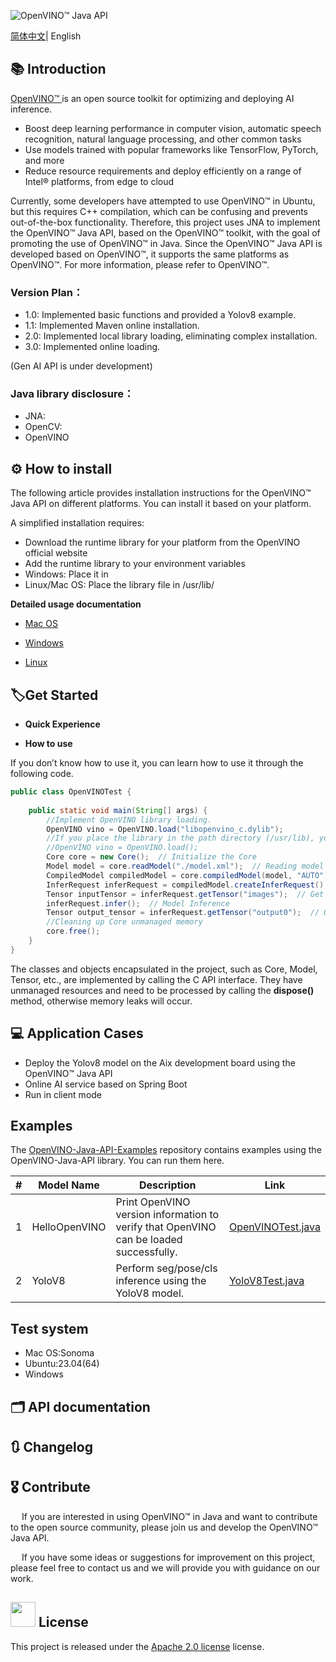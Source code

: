 ![OpenVINO™ Java API](https://socialify.git.ci/Hmm466/OpenVINO-Java-API/image?description=1&descriptionEditable=%F0%9F%92%9EOpenVINO%20Wrapper%20for%20Java%20%F0%9F%92%9E&font=Inter&forks=1&issues=1&language=1&name=1&owner=1&pattern=Circuit%20Board&pulls=1&stargazers=1&theme=Light)
<p align="center">    
    <a href="./LICENSE.txt">
    </a>    

[简体中文](README.md)| English

## 📚 Introduction

[OpenVINO™ ](www.openvino.ai)is an open source toolkit for optimizing and deploying AI inference.

- Boost deep learning performance in computer vision, automatic speech recognition, natural language processing, and other common tasks
- Use models trained with popular frameworks like TensorFlow, PyTorch, and more
- Reduce resource requirements and deploy efficiently on a range of Intel® platforms, from edge to cloud

Currently, some developers have attempted to use OpenVINO™ in Ubuntu, but this requires C++ compilation, which can be confusing and prevents out-of-the-box functionality. Therefore, this project uses JNA to implement the OpenVINO™ Java API, based on the OpenVINO™ toolkit, with the goal of promoting the use of OpenVINO™ in Java. Since the OpenVINO™ Java API is developed based on OpenVINO™, it supports the same platforms as OpenVINO™. For more information, please refer to OpenVINO™.

### Version Plan：

- 1.0: Implemented basic functions and provided a Yolov8 example.
- 1.1: Implemented Maven online installation.
- 2.0: Implemented local library loading, eliminating complex installation.
- 3.0: Implemented online loading.

(Gen AI API is under development)

### Java library disclosure：
- JNA:
- OpenCV:
- OpenVINO

## ⚙ How to install

The following article provides installation instructions for the OpenVINO™ Java API on different platforms. You can install it based on your platform.

A simplified installation requires:
- Download the runtime library for your platform from the OpenVINO official website
- Add the runtime library to your environment variables
- Windows: Place it in
- Linux/Mac OS: Place the library file in /usr/lib/

**Detailed usage documentation**

- [Mac OS](docs/en/mac_install.md)

- [Windows](docs/en/windows_install.md)

- [Linux](docs/en/linux_install.md)

## 🏷Get Started

- **Quick Experience**


- **How to use**

If you don’t know how to use it, you can learn how to use it through the following code.

```java
public class OpenVINOTest {
    
    public static void main(String[] args) {
        //Implement OpenVINO library loading.
        OpenVINO vino = OpenVINO.load("libopenvino_c.dylib");
        //If you place the library in the path directory (/usr/lib), you can shorten it like this
        //OpenVINO vino = OpenVINO.load();
        Core core = new Core();  // Initialize the Core
        Model model = core.readModel("./model.xml");  // Reading model files
        CompiledModel compiledModel = core.compiledModel(model, "AUTO");  // Load the model to the device
        InferRequest inferRequest = compiledModel.createInferRequest();  // Creating an inference channel
        Tensor inputTensor = inferRequest.getTensor("images");  // Get the input node Tensor
        inferRequest.infer();  // Model Inference
        Tensor output_tensor = inferRequest.getTensor("output0");  // Get the output node Tensor
        //Cleaning up Core unmanaged memory
        core.free();  
    }
}
```

The classes and objects encapsulated in the project, such as Core, Model, Tensor, etc., are implemented by calling the C API interface. They have unmanaged resources and need to be processed by calling the **dispose()** method, otherwise memory leaks will occur.

## 💻 Application Cases
- Deploy the Yolov8 model on the Aix development board using the OpenVINO™ Java API
- Online AI service based on Spring Boot
- Run in client mode

## Examples
The [OpenVINO-Java-API-Examples](https://github.com/Hmm466/OpenVINO-Java-API-Examples) repository contains examples using the OpenVINO-Java-API library. You can run them here.

| # | Model Name | Description | Link |
|---|---------------|-------------------------------------|----------------------------------------------------------------------------------------------------------------------------------------------------------------------------------------------|
| 1 | HelloOpenVINO | Print OpenVINO version information to verify that OpenVINO can be loaded successfully. |[OpenVINOTest.java](https://github.com/Hmm466/OpenVINO-Java-API-Examples/blob/master/src/main/java/org/openvino/java/examples/OpenVINOTest.java) |
| 2 | YoloV8 | Perform seg/pose/cls inference using the YoloV8 model. | [YoloV8Test.java](https://github.com/Hmm466/OpenVINO-Java-API-Examples/blob/master/src/main/java/org/openvino/java/examples/yolo/YoloV8Test.java)                   |

## Test system
- Mac OS:Sonoma 
- Ubuntu:23.04(64)
- Windows

## 🗂 API documentation


## 🔃 Changelog


## 🎖 Contribute

&emsp;    If you are interested in using OpenVINO™ in Java and want to contribute to the open source community, please join us and develop the OpenVINO™ Java API.

&emsp;    If you have some ideas or suggestions for improvement on this project, please feel free to contact us and we will provide you with guidance on our work.

## <img title="" src="https://user-images.githubusercontent.com/48054808/157835345-f5d24128-abaf-4813-b793-d2e5bdc70e5a.png" alt="" width="40"> License

This project is released under the [Apache 2.0 license](LICENSE) license.

